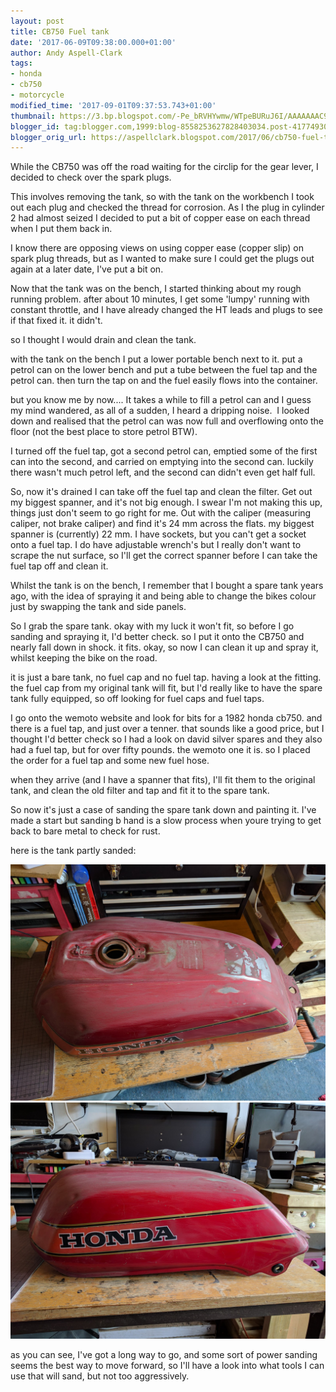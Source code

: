 ```yaml
---
layout: post
title: CB750 Fuel tank
date: '2017-06-09T09:38:00.000+01:00'
author: Andy Aspell-Clark
tags:
- honda
- cb750
- motorcycle
modified_time: '2017-09-01T09:37:53.743+01:00'
thumbnail: https://3.bp.blogspot.com/-Pe_bRVHYwmw/WTpeBURuJ6I/AAAAAAAC9N0/80DJFD9tFO0Y_uYQI3jsp66V6clSw8plQCLcB/s72-c/IMG_20170604_093218.jpg
blogger_id: tag:blogger.com,1999:blog-8558253627828403034.post-41774930835291980
blogger_orig_url: https://aspellclark.blogspot.com/2017/06/cb750-fuel-tank.html
---
```


While the CB750 was off the road waiting for the circlip for the gear lever, I decided to check over the spark plugs.

This involves removing the tank, so with the tank on the workbench I took out each plug and checked the thread for corrosion. As I the plug in cylinder 2 had almost seized I decided to put a bit of copper ease on each thread when I put them back in.

I know there are opposing views on using copper ease (copper slip) on spark plug threads, but as I wanted to make sure I could get the plugs out again at a later date, I've put a bit on.

Now that the tank was on the bench, I started thinking about my rough running problem. after about 10 minutes, I get some 'lumpy' running with constant throttle, and I have already changed the HT leads and plugs to see if that fixed it. it didn't.

so I thought I would drain and clean the tank.

with the tank on the bench I put a lower portable bench next to it. put a petrol can on the lower bench and put a tube between the fuel tap and the petrol can. then turn the tap on and the fuel easily flows into the container.

but you know me by now.... It takes a while to fill a petrol can and I guess my mind wandered, as all of a sudden, I heard a dripping noise. &nbsp;I looked down and realised that the petrol can was now full and overflowing onto the floor (not the best place to store petrol BTW).

I turned off the fuel tap, got a second petrol can, emptied some of the first can into the second, and carried on emptying into the second can. luckily there wasn't much petrol left, and the second can didn't even get half full.

So, now it's drained I can take off the fuel tap and clean the filter. Get out my biggest spanner, and it's not big enough. I swear I'm not making this up, things just don't seem to go right for me. Out with the caliper (measuring caliper, not brake caliper) and find it's 24 mm across the flats. my biggest spanner is (currently) 22 mm. I have sockets, but you can't get a socket onto a fuel tap. I do have adjustable wrench's but I really don't want to scrape the nut surface, so I'll get the correct spanner before I can take the fuel tap off and clean it.

Whilst the tank is on the bench, I remember that I bought a spare tank years ago, with the idea of spraying it and being able to change the bikes colour just by swapping the tank and side panels.

So I grab the spare tank. okay with my luck it won't fit, so before I go sanding and spraying it, I'd better check. so I put it onto the CB750 and nearly fall down in shock. it fits. okay, so now I can clean it up and spray it, whilst keeping the bike on the road.

it is just a bare tank, no fuel cap and no fuel tap. having a look at the fitting. the fuel cap from my original tank will fit, but I'd really like to have the spare tank fully equipped, so off looking for fuel caps and fuel taps.

I go onto the wemoto website and look for bits for a 1982 honda cb750. and there is a fuel tap, and just over a tenner. that sounds like a good price, but I thought I'd better check so I had a look on david silver spares and they also had a fuel tap, but for over fifty pounds. the wemoto one it is. so I placed the order for a fuel tap and some new fuel hose.

when they arrive (and I have a spanner that fits), I'll fit them to the original tank, and clean the old filter and tap and fit it to the spare tank.

So now it's just a case of sanding the spare tank down and painting it. I've made a start but sanding b hand is a slow process when youre trying to get back to bare metal to check for rust.

here is the tank partly sanded:

![image](../_images/IMG_20170604_093218.jpg)
![image](../_images/IMG_20170604_093225.jpg)

as you can see, I've got a long way to go, and some sort of power sanding seems the best way to move forward, so I'll have a look into what tools I can use that will sand, but not too aggressively.

